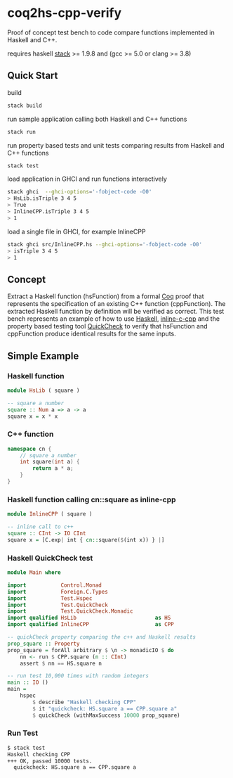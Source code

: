 # coq2hs-cpp-verify
Proof of concept test bench to code compare functions implemented in Haskell and C++.

requires haskell [stack](https://docs.haskellstack.org/en/stable/README/) >= 1.9.8 and (gcc >= 5.0 or clang >= 3.8)  

## Quick Start

build
```bash
stack build
```

run sample application calling both Haskell and C++ functions
```bash
stack run
```

run property based tests and unit tests comparing results from Haskell and C++ functions
```bash
stack test
```

load application in GHCI and run functions interactively
```bash
stack ghci  --ghci-options='-fobject-code -O0'
> HsLib.isTriple 3 4 5
> True
> InlineCPP.isTriple 3 4 5
> 1
```

load a single file in GHCI, for example InlineCPP
```bash
stack ghci src/InlineCPP.hs --ghci-options='-fobject-code -O0'
> isTriple 3 4 5
> 1
```

## Concept 
Extract a Haskell function (hsFunction) from a formal [Coq](https://coq.inria.fr/) proof that represents the specification of an existing C++ function (cppFunction).  The extracted Haskell function by definition will be verified as correct. This test bench represents an example of how to use [Haskell](https://www.haskell.org/), [inline-c-cpp](http://hackage.haskell.org/package/inline-c-cpp) and the property based testing tool [QuickCheck](http://hackage.haskell.org/package/QuickCheck) to verify that hsFunction and cppFunction produce identical results for the same inputs. 

## Simple Example
### Haskell function
```Haskell
module HsLib ( square )

-- square a number
square :: Num a => a -> a
square x = x * x
```
### C++ function
```cpp
namespace cn {
    // square a number
    int square(int a) {
        return a * a;
    }
}
```
### Haskell function calling cn::square as inline-cpp
```Haskell
module InlineCPP ( square )

-- inline call to c++ 
square :: CInt -> IO CInt
square x = [C.exp| int { cn::square($(int x)) } |]
``` 
### Haskell QuickCheck test
```Haskell
module Main where

import           Control.Monad
import           Foreign.C.Types
import           Test.Hspec
import           Test.QuickCheck
import           Test.QuickCheck.Monadic
import qualified HsLib                         as HS
import qualified InlineCPP                     as CPP

-- quickCheck property comparing the c++ and Haskell results
prop_square :: Property
prop_square = forAll arbitrary $ \n -> monadicIO $ do
    nn <- run $ CPP.square (n :: CInt)
    assert $ nn == HS.square n

-- run test 10,000 times with random integers
main :: IO ()
main =
    hspec
        $ describe "Haskell checking CPP"
        $ it "quickcheck: HS.square a == CPP.square a"
        $ quickCheck (withMaxSuccess 10000 prop_square)
```

### Run Test 
```bash
$ stack test
Haskell checking CPP
+++ OK, passed 10000 tests.
  quickcheck: HS.square a == CPP.square a
```